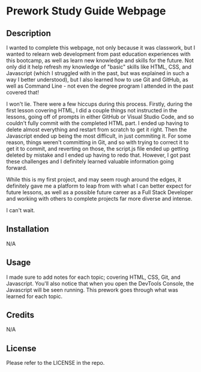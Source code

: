# Prework Study Guide Webpage

## Description

I wanted to complete this webpage, not only because it was classwork, but I wanted to relearn web development from past education experiences with this bootcamp, as well as learn new knowledge and skills for the future. Not only did it help refresh my knowledge of "basic" skills like HTML, CSS, and Javascript (which I struggled with in the past, but was explained in such a way I better understood), but I also learned how to use Git and GitHub, as well as Command Line - not even the degree program I attended in the past covered that!

I won't lie. There were a few hiccups during this process. Firstly, during the first lesson covering HTML, I did a couple things not instructed in the lessons, going off of prompts in either GitHub or Visual Studio Code, and so couldn't fully commit with the completed HTML part. I ended up having to delete almost everything and restart from scratch to get it right. Then the Javascript ended up being the most difficult, in just commiting it. For some reason, things weren't committing in Git, and so with trying to correct it to get it to commit, and reverting on those, the script.js file ended up getting deleted by mistake and I ended up having to redo that. However, I got past these challenges and I definitely learned valuable information going forward.

While this is my first project, and may seem rough around the edges, it definitely gave me a platform to leap from with what I can better expect for future lessons, as well as a possible future career as a Full Stack Developer and working with others to complete projects far more diverse and intense.

I can't wait.

## Installation

N/A

## Usage

I made sure to add notes for each topic; covering HTML, CSS, Git, and Javascript. You'll also notice that when you open the DevTools Console, the Javascript will be seen running. This prework goes through what was learned for each topic.

## Credits

N/A

## License

Please refer to the LICENSE in the repo.
